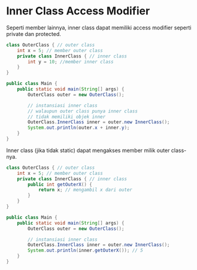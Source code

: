 # Inner Class Access Modifier

<div class="grid grid-cols-2 gap-4">

<div v-click="1" class="">

Seperti member lainnya, inner class dapat memiliki access modifier seperti private dan protected.  

```java
class OuterClass { // outer class
    int x = 5; // member outer class
    private class InnerClass { // inner class
        int y = 10; //member inner class
    }
}

public class Main {
    public static void main(String[] args) {
        OuterClass outer = new OuterClass();

        // instansiasi inner class
        // walaupun outer class punya inner class
        // tidak memiliki objek inner
        OuterClass.InnerClass inner = outer.new InnerClass();
        System.out.println(outer.x + inner.y);
    }
}
```

</div>

<div v-click="2" class="">

Inner class (jika tidak static) dapat mengakses member milik outer class-nya.  

```java
class OuterClass { // outer class
    int x = 5; // member outer class
    private class InnerClass { // inner class
        public int getOuterX() {
            return x; // mengambil x dari outer
        }
    }
}

public class Main {
    public static void main(String[] args) {
        OuterClass outer = new OuterClass();

        // instansiasi inner class
        OuterClass.InnerClass inner = outer.new InnerClass();
        System.out.println(inner.getOuterX()); // 5
    }
}
```

</div>
</div>
